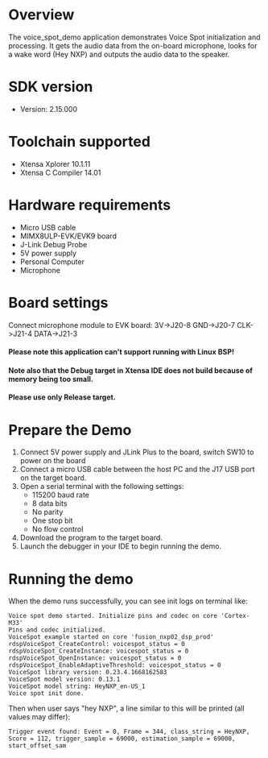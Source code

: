 Overview
========
The voice_spot_demo application demonstrates Voice Spot initialization and processing.
It gets the audio data from the on-board microphone, looks for a wake word (Hey NXP) and outputs
the audio data to the speaker.

SDK version
===========
- Version: 2.15.000

Toolchain supported
===================
- Xtensa Xplorer  10.1.11
- Xtensa C Compiler  14.01

Hardware requirements
=====================
- Micro USB cable
- MIMX8ULP-EVK/EVK9 board
- J-Link Debug Probe
- 5V power supply
- Personal Computer
- Microphone

Board settings
==============
Connect microphone module to EVK board:
3V->J20-8
GND->J20-7
CLK->J21-4
DATA->J21-3

#### Please note this application can't support running with Linux BSP! ####

#### Note also that the Debug target in Xtensa IDE does not build because of memory being too small.
#### Please use only Release target.

Prepare the Demo
================
1.  Connect 5V power supply and JLink Plus to the board, switch SW10 to power on the board
2.  Connect a micro USB cable between the host PC and the J17 USB port on the target board.
3.  Open a serial terminal with the following settings:
    - 115200 baud rate
    - 8 data bits
    - No parity
    - One stop bit
    - No flow control
4.  Download the program to the target board.
5.  Launch the debugger in your IDE to begin running the demo.


Running the demo
================
When the demo runs successfully, you can see init logs on terminal like:

	Voice spot demo started. Initialize pins and codec on core 'Cortex-M33'
	Pins and codec initialized.
	VoiceSpot example started on core 'fusion_nxp02_dsp_prod'
	rdspVoiceSpot_CreateControl: voicespot_status = 0
	rdspVoiceSpot_CreateInstance: voicespot_status = 0
	rdspVoiceSpot_OpenInstance: voicespot_status = 0
	rdspVoiceSpot_EnableAdaptiveThreshold: voicespot_status = 0
	VoiceSpot library version: 0.23.4.1668162583
	VoiceSpot model version: 0.13.1
	VoiceSpot model string: HeyNXP_en-US_1
	Voice spot init done.

Then when user says "hey NXP", a line similar to this will be printed (all values may differ):

	Trigger event found: Event = 0, Frame = 344, class_string = HeyNXP, Score = 112, trigger_sample = 69000, estimation_sample = 69000, start_offset_sam

